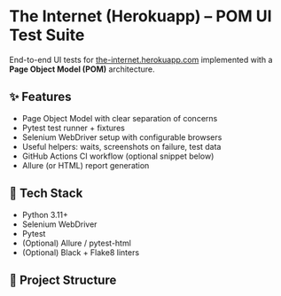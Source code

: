 # The Internet (Herokuapp) – POM UI Test Suite

End-to-end UI tests for [the-internet.herokuapp.com](https://the-internet.herokuapp.com/) implemented with a **Page Object Model (POM)** architecture.

## ✨ Features
- Page Object Model with clear separation of concerns
- Pytest test runner + fixtures
- Selenium WebDriver setup with configurable browsers
- Useful helpers: waits, screenshots on failure, test data
- GitHub Actions CI workflow (optional snippet below)
- Allure (or HTML) report generation

## 🧰 Tech Stack
- Python 3.11+
- Selenium WebDriver
- Pytest
- (Optional) Allure / pytest-html
- (Optional) Black + Flake8 linters

## 📁 Project Structure
